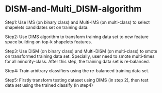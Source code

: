 # DISM-and-Multi_DISM-algorithm
Step1: Use IMS (on binary class) and Multi-IMS (on multi-class) to select shapelets candidates set on training data. 

Step2: Use DIMS algorithm to transform training data set to new feature space building on top-k shapelets features. 

Step3: Use DISM (on binary class) and Multi-DISM (on multi-class) to smote on transformed training data set. Specially, user need to smote multi-times for all minority-class. After this step, the training data set is re-balanced.

Step4: Train arbitrary classifiers using the re-balanced training data set.

Step5: Firstly transform testing dataset using DIMS (in step 2), then test data set using the trained classify (in step4)
